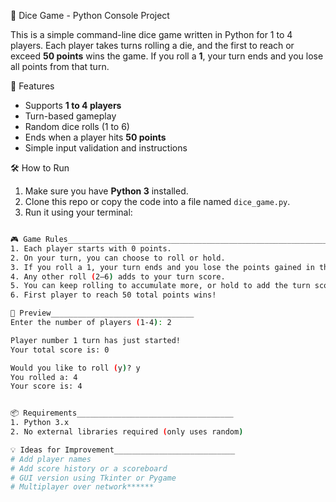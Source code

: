 🎲 Dice Game - Python Console Project

This is a simple command-line dice game written in Python for 1 to 4 players. 
Each player takes turns rolling a die, and the first to reach or exceed **50 points** wins the game. 
If you roll a **1**, your turn ends and you lose all points from that turn.

🚀 Features
- Supports **1 to 4 players**
- Turn-based gameplay
- Random dice rolls (1 to 6)
- Ends when a player hits **50 points**
- Simple input validation and instructions

🛠️ How to Run
1. Make sure you have **Python 3** installed.
2. Clone this repo or copy the code into a file named `dice_game.py`.
3. Run it using your terminal:

```bash - python dice_game.py

🎮 Game Rules____________________________________________________________________________
1. Each player starts with 0 points.
2. On your turn, you can choose to roll or hold.
3. If you roll a 1, your turn ends and you lose the points gained in that turn.
4. Any other roll (2–6) adds to your turn score.
5. You can keep rolling to accumulate more, or hold to add the turn score to your total score.
6. First player to reach 50 total points wins!

📸 Preview________________________________
Enter the number of players (1-4): 2

Player number 1 turn has just started!
Your total score is: 0

Would you like to roll (y)? y
You rolled a: 4
Your score is: 4


📦 Requirements___________________________________
1. Python 3.x
2. No external libraries required (only uses random)

💡 Ideas for Improvement___________________________
# Add player names
# Add score history or a scoreboard
# GUI version using Tkinter or Pygame
# Multiplayer over network******
